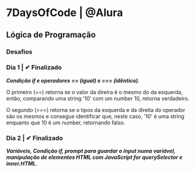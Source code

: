 # 7DaysOfCode | @Alura

## Lógica de Programação

### Desafios

### Dia 1 | ✔ Finalizado
***Condição if e operadores == (igual) e === (idêntico)***. 

O primeiro (==) retorna se o valor da direira é o mesmo do da esquerda, então, comparando uma string '10' com um number 10, retorna verdadeiro. 

O segundo (===) retorna se o tipos da esquerda e da direita do operador são os mesmos e consegue identificar que, neste caso, '10' é uma string enquanto que 10 é um number, retornando falso.

### Dia 2 | ✔ Finalizado
***Variáveis, Condição if, prompt para guardar o input numa variável, manipulação de elementos HTML com JavaScript for querySelector e inner.HTML***. 
